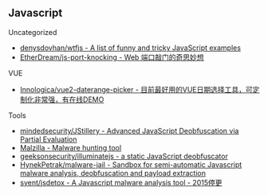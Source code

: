 ## Javascript

Uncategorized

* [denysdovhan/wtfjs - A list of funny and tricky JavaScript examples](https://github.com/denysdovhan/wtfjs)
* [EtherDream/js-port-knocking - Web 端口敲门的奇思妙想](https://github.com/EtherDream/js-port-knocking)

VUE

* [Innologica/vue2-daterange-picker - 目前最好用的VUE日期选择工具，可定制化非常强，有在线DEMO](https://github.com/Innologica/vue2-daterange-picker)

Tools

* [mindedsecurity/JStillery - Advanced JavaScript Deobfuscation via Partial Evaluation](https://github.com/mindedsecurity/JStillery)
* [Malzilla - Malware hunting tool](http://malzilla.sourceforge.net/documents.html)
* [geeksonsecurity/illuminatejs - a static JavaScript deobfuscator](https://github.com/geeksonsecurity/illuminatejs)
* [HynekPetrak/malware-jail - Sandbox for semi-automatic Javascript malware analysis, deobfuscation and payload extraction](https://github.com/HynekPetrak/malware-jail)
* [svent/jsdetox - A Javascript malware analysis tool - 2015停更](https://github.com/svent/jsdetox)
